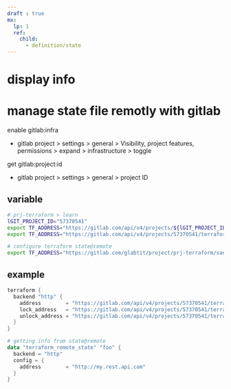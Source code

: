```yaml
---
draft : true
mx:  
  lp: 1
  ref:
    child:
      - definition/state
---
```


# display info

# manage state file remotly with gitlab
enable gitlab:infra 
- gitlab project > settings > general > Visibility, project features, permissions > expand > infrastructure > toggle

get gitlab:project:id
- gitlab project > settings > general > project ID


## variable
```bash
# prj-terraform > learn
lGIT_PROJECT_ID="57370541"
export TF_ADDRESS="https://gitlab.com/api/v4/projects/${lGIT_PROJECT_ID}/terraform/state/old-state-name"
export TF_ADDRESS="https://gitlab.com/api/v4/projects/57370541/terraform/state/mxtfstate-01"

# configure terraform state@remote
export TF_ADDRESS="https://gitlab.com/glabtit/project/prj-terraform/sandbox.git/terraform/state/tf_state"

```

## example
```powershell
terraform {
  backend "http" {
    address        = "https://gitlab.com/api/v4/projects/57370541/terraform/state/mxtfstate-01"
    lock_address   = "https://gitlab.com/api/v4/projects/57370541/terraform/state/mxtfstate-01/lock"
    unlock_address = "https://gitlab.com/api/v4/projects/57370541/terraform/state/mxtfstate-01/lock"
  }
}

# getting info from state@remote
data "terraform_remote_state" "foo" {
  backend = "http"
  config = {
    address        = "http://my.rest.api.com"
  }
}

```